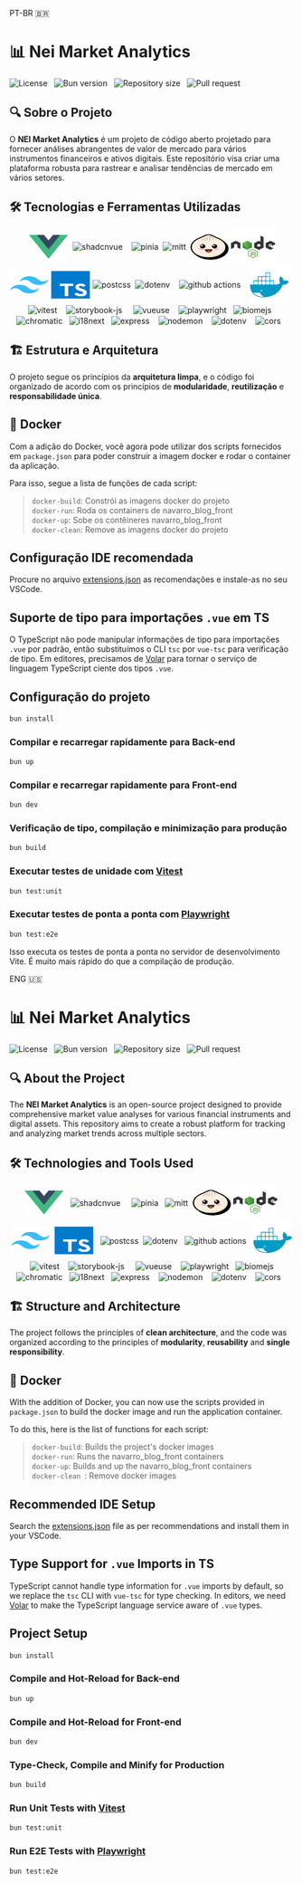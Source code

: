 PT-BR 🇧🇷

# 📊 Nei Market Analytics

![License](https://img.shields.io/static/v1?label=license&message=MIT&color=orange) &nbsp;
![Bun version](https://img.shields.io/static/v1?label=bun&message=v1.1.24&color=yellow) &nbsp;
![Repository size](https://img.shields.io/github/repo-size/bush1D3v/NEI_market_analytics?color=blue) &nbsp;
![Pull request](https://img.shields.io/static/v1?label=PR&message=welcome&color=green)

## 🔍 Sobre o Projeto

O **NEI Market Analytics** é um projeto de código aberto projetado para fornecer análises abrangentes de valor de mercado para vários instrumentos financeiros e ativos digitais. Este repositório visa criar uma plataforma robusta para rastrear e analisar tendências de mercado em vários setores.

## 🛠️ Tecnologias e Ferramentas Utilizadas
<div align='center'>
   <img align='center' height='50' width='70' title='Vue.js' alt='vuejs' src='https://github.com/devicons/devicon/blob/master/icons/vuejs/vuejs-original.svg' />&nbsp;
   <img align='center' height='50' width='50' title='Shadcn-vue' alt='shadcnvue' src='https://github.com/user-attachments/assets/1d2298ae-03ea-4392-b0d2-e3fc12908bc7' />&nbsp;&nbsp;&nbsp;
   <img align='center' height='50' width='50' title='Pinia' alt='pinia' src='https://github.com/user-attachments/assets/abb5c37c-372d-4f29-b4ba-27fbe1d7c970' />&nbsp;
   <img align='center' height='55' width='55' title='Mitt' alt='mitt' src='https://github.com/user-attachments/assets/f37880f9-d7f9-42ff-ad39-8c3d8fbbecf1' />&nbsp;
   <img align='center' height='54' width='68' title='Bun.js' alt='bunjs' src='https://github.com/devicons/devicon/blob/master/icons/bun/bun-original.svg' />
   <img align='center' height='64' width='78' title='Node.js' alt='nodejs' src='https://github.com/devicons/devicon/blob/master/icons/nodejs/nodejs-original-wordmark.svg' />
   <img align='center' height='50' width='68' title='Tailwindcss' alt='tailwindcss' src='https://github.com/devicons/devicon/blob/master/icons/tailwindcss/tailwindcss-original.svg' />
   <img align='center' height='50' width='70' title='TypeScript' alt='typescript' src='https://github.com/devicons/devicon/blob/master/icons/typescript/typescript-original.svg' />
   <img align='center' height='68' width='72' title='Potcss' alt='postcss' src='https://github.com/bush1D3v/my_portfolio/assets/133554156/85b7c73b-e181-4c95-b9de-a8e0ba0523d3' />&nbsp;
   <img align='center' height='49' width='49' title='Dotenv' alt='dotenv' src='https://github.com/bush1D3v/navarro_blog_api/assets/133554156/de030e87-8f12-4b6b-8c75-071bab8526a5' /> &nbsp;&nbsp;
   <img align='center' height='48' width='48' title='GitHub Actions' alt='github actions' src='https://github.com/bush1D3v/navarro_blog_api/assets/133554156/0ce89dba-2909-4673-8b71-94a135f61bfb' /> &nbsp;&nbsp;
   <img align='center' height='70' width='70' title='Docker' alt='docker' src='https://github.com/devicons/devicon/blob/master/icons/docker/docker-plain.svg' /> &nbsp;
   <img align='center' height='60' width='50' title='Vitest' alt='vitest' src='https://github.com/bush1D3v/tsbank_api/assets/133554156/74803ee6-3f6e-4335-9f56-cb887a4285ff' />  &nbsp;&nbsp;
   <img align='center' height='54' width='44' title='Storybook-js' alt='storybook-js' src='https://github.com/bush1D3v/my_portfolio/assets/133554156/213c8aa4-ce24-4b30-8e07-dceb476e8589' /> &nbsp;&nbsp;&nbsp;
   <img align='center' height='50' width='50' title='VueUse' alt='vueuse' src='https://github.com/user-attachments/assets/c4eb21ad-858d-4f28-a2c7-1dd0c23342c1' /> &nbsp;&nbsp;
   <img align='center' height='50' width='60' title='Playwright' alt='playwright' src='https://github.com/user-attachments/assets/1ce5b208-a75b-48e0-bd5c-e663f4e02302' /> &nbsp;
   <img align='center' height='50' width='60' title='Biomejs' alt='biomejs' src='https://github.com/user-attachments/assets/b3d8a249-e17f-4e64-9608-4a4783b7bbc0' /> &nbsp;
   <img align='center' height='50' width='50' title='Chromatic' alt='chromatic' src='https://github.com/user-attachments/assets/6edd5832-5db7-4e2a-a8e4-4bbe7b8e7208' /> &nbsp;
   <img align='center' height='50' width='50' title='i18next' alt='i18next' src='https://github.com/user-attachments/assets/166d58bf-9e8e-46d7-94ce-cb1910bc6932' /> &nbsp;
   <img align='center' height='49' width='49' title='Express' alt='express' src='https://github.com/bush1D3v/solid_rest_api/assets/133554156/ba645c20-1f19-4914-8ad0-de6c7f83ba2e' /> &nbsp;&nbsp;
   <img align='center' height='53' width='49' title='Nodemon' alt='nodemon' src='https://github.com/bush1D3v/solid_rest_api/assets/133554156/fd586348-7781-4e02-a4f0-fe7410ef43fb' /> &nbsp;&nbsp;
   <img align='center' height='49' width='49' title='Dotenv' alt='dotenv' src='https://github.com/bush1D3v/my_portfolio/assets/133554156/432ec521-c94a-4f24-964e-f62658d04581' /> &nbsp;&nbsp;
   <img align='center' height='50' width='50' title='Cors' alt='cors' src='https://github.com/bush1D3v/101acessorios_api/assets/133554156/3b4cccec-065e-428a-a663-1c5939404c1a' /> &nbsp;&nbsp;
</div>

## 🏗 Estrutura e Arquitetura

O projeto segue os princípios da **arquitetura limpa**, e o código foi organizado de acordo com os princípios de **modularidade**, **reutilização** e **responsabilidade única**.

## 🐳 Docker

Com a adição do Docker, você agora pode utilizar dos scripts fornecidos em `package.json` para poder construir a imagem docker e rodar o container da aplicação.

Para isso, segue a lista de funções de cada script:

> `docker-build`: Constrói as imagens docker do projeto <br> `docker-run`: Roda os containers de navarro_blog_front <br> `docker-up`: Sobe os contêineres navarro_blog_front <br> `docker-clean`: Remove as imagens docker do projeto

## Configuração IDE recomendada

Procure no arquivo [extensions.json](https://github.com/bush1D3v/NEI_market_analytics/blob/main/.vscode/extensions.json) as recomendações e instale-as no seu VSCode.

## Suporte de tipo para importações `.vue` em TS

O TypeScript não pode manipular informações de tipo para importações `.vue` por padrão, então substituímos o CLI `tsc` por `vue-tsc` para verificação de tipo. Em editores, precisamos de [Volar](https://marketplace.visualstudio.com/items?itemName=Vue.volar) para tornar o serviço de linguagem TypeScript ciente dos tipos `.vue`.

## Configuração do projeto

```sh
bun install
```
### Compilar e recarregar rapidamente para Back-end

```sh
bun up
```

### Compilar e recarregar rapidamente para Front-end

```sh
bun dev
```

### Verificação de tipo, compilação e minimização para produção

```sh
bun build
```

### Executar testes de unidade com [Vitest](https://vitest.dev/)

```sh
bun test:unit
```

### Executar testes de ponta a ponta com [Playwright](https://playwright.dev/)

```sh
bun test:e2e
```

Isso executa os testes de ponta a ponta no servidor de desenvolvimento Vite.
É muito mais rápido do que a compilação de produção.

ENG 🇺🇸

# 📊 Nei Market Analytics

![License](https://img.shields.io/static/v1?label=license&message=MIT&color=orange) &nbsp;
![Bun version](https://img.shields.io/static/v1?label=bun&message=v1.1.24&color=yellow) &nbsp;
![Repository size](https://img.shields.io/github/repo-size/bush1D3v/NEI_market_analytics?color=blue) &nbsp;
![Pull request](https://img.shields.io/static/v1?label=PR&message=welcome&color=green)

## 🔍 About the Project

The **NEI Market Analytics** is an open-source project designed to provide comprehensive market value analyses for various financial instruments and digital assets. This repository aims to create a robust platform for tracking and analyzing market trends across multiple sectors.

## 🛠️ Technologies and Tools Used

<div align='center'>
   <img align='center' height='50' width='70' title='Vue.js' alt='vuejs' src='https://github.com/devicons/devicon/blob/master/icons/vuejs/vuejs-original.svg' />&nbsp;&nbsp;
   <img align='center' height='50' width='50' title='Shadcn-vue' alt='shadcnvue' src='https://github.com/user-attachments/assets/1d2298ae-03ea-4392-b0d2-e3fc12908bc7' />&nbsp;&nbsp;&nbsp;&nbsp;
   <img align='center' height='50' width='50' title='Pinia' alt='pinia' src='https://github.com/user-attachments/assets/abb5c37c-372d-4f29-b4ba-27fbe1d7c970' />&nbsp;&nbsp;
   <img align='center' height='55' width='55' title='Mitt' alt='mitt' src='https://github.com/user-attachments/assets/f37880f9-d7f9-42ff-ad39-8c3d8fbbecf1' />&nbsp;
   <img align='center' height='54' width='68' title='Bun.js' alt='bunjs' src='https://github.com/devicons/devicon/blob/master/icons/bun/bun-original.svg' />
   <img align='center' height='64' width='78' title='Node.js' alt='nodejs' src='https://github.com/devicons/devicon/blob/master/icons/nodejs/nodejs-original-wordmark.svg' />&nbsp;
   <img align='center' height='50' width='68' title='Tailwindcss' alt='tailwindcss' src='https://github.com/devicons/devicon/blob/master/icons/tailwindcss/tailwindcss-original.svg' />&nbsp;
   <img align='center' height='50' width='70' title='TypeScript' alt='typescript' src='https://github.com/devicons/devicon/blob/master/icons/typescript/typescript-original.svg' />&nbsp;&nbsp;
   <img align='center' height='68' width='72' title='Potcss' alt='postcss' src='https://github.com/bush1D3v/my_portfolio/assets/133554156/85b7c73b-e181-4c95-b9de-a8e0ba0523d3' />&nbsp;
   <img align='center' height='49' width='49' title='Dotenv' alt='dotenv' src='https://github.com/bush1D3v/navarro_blog_api/assets/133554156/de030e87-8f12-4b6b-8c75-071bab8526a5' /> &nbsp;
   <img align='center' height='48' width='48' title='GitHub Actions' alt='github actions' src='https://github.com/bush1D3v/navarro_blog_api/assets/133554156/0ce89dba-2909-4673-8b71-94a135f61bfb' /> &nbsp;
   <img align='center' height='70' width='70' title='Docker' alt='docker' src='https://github.com/devicons/devicon/blob/master/icons/docker/docker-plain.svg' /> &nbsp;
   <img align='center' height='54' width='44' title='Vitest' alt='vitest' src='https://github.com/bush1D3v/tsbank_api/assets/133554156/74803ee6-3f6e-4335-9f56-cb887a4285ff' />  &nbsp;&nbsp;
   <img align='center' height='54' width='44' title='Storybook-js' alt='storybook-js' src='https://github.com/bush1D3v/my_portfolio/assets/133554156/213c8aa4-ce24-4b30-8e07-dceb476e8589' /> &nbsp;&nbsp;&nbsp;
   <img align='center' height='50' width='50' title='VueUse' alt='vueuse' src='https://github.com/user-attachments/assets/c4eb21ad-858d-4f28-a2c7-1dd0c23342c1' /> &nbsp;&nbsp;
   <img align='center' height='50' width='60' title='Playwright' alt='playwright' src='https://github.com/user-attachments/assets/1ce5b208-a75b-48e0-bd5c-e663f4e02302' /> &nbsp;
   <img align='center' height='50' width='60' title='Biomejs' alt='biomejs' src='https://github.com/user-attachments/assets/b3d8a249-e17f-4e64-9608-4a4783b7bbc0' /> &nbsp;
   <img align='center' height='50' width='50' title='Chromatic' alt='chromatic' src='https://github.com/user-attachments/assets/6edd5832-5db7-4e2a-a8e4-4bbe7b8e7208' /> &nbsp;
   <img align='center' height='50' width='50' title='i18next' alt='i18next' src='https://github.com/user-attachments/assets/166d58bf-9e8e-46d7-94ce-cb1910bc6932' /> &nbsp;
   <img align='center' height='49' width='49' title='Express' alt='express' src='https://github.com/bush1D3v/solid_rest_api/assets/133554156/ba645c20-1f19-4914-8ad0-de6c7f83ba2e' /> &nbsp;&nbsp;
   <img align='center' height='53' width='49' title='Nodemon' alt='nodemon' src='https://github.com/bush1D3v/solid_rest_api/assets/133554156/fd586348-7781-4e02-a4f0-fe7410ef43fb' /> &nbsp;&nbsp;
   <img align='center' height='49' width='49' title='Dotenv' alt='dotenv' src='https://github.com/bush1D3v/my_portfolio/assets/133554156/432ec521-c94a-4f24-964e-f62658d04581' /> &nbsp;&nbsp;
   <img align='center' height='50' width='50' title='Cors' alt='cors' src='https://github.com/bush1D3v/101acessorios_api/assets/133554156/3b4cccec-065e-428a-a663-1c5939404c1a' /> &nbsp;&nbsp;
</div>

## 🏗 Structure and Architecture

The project follows the principles of **clean architecture**, and the code was organized according to the principles of **modularity**, **reusability** and **single responsibility**.

## 🐳 Docker

With the addition of Docker, you can now use the scripts provided in `package.json` to build the docker image and run the application container.

To do this, here is the list of functions for each script:

> `docker-build`: Builds the project's docker images <br> `docker-run`: Runs the navarro_blog_front containers <br> `docker-up`: Builds and up the navarro_blog_front containers <br> `docker-clean `: Remove docker images

## Recommended IDE Setup

Search the [extensions.json](https://github.com/bush1D3v/NEI_market_analytics/blob/main/.vscode/extensions.json) file as per recommendations and install them in your VSCode.

## Type Support for `.vue` Imports in TS

TypeScript cannot handle type information for `.vue` imports by default, so we replace the `tsc` CLI with `vue-tsc` for type checking. In editors, we need [Volar](https://marketplace.visualstudio.com/items?itemName=Vue.volar) to make the TypeScript language service aware of `.vue` types.

## Project Setup

```sh
bun install
```

### Compile and Hot-Reload for Back-end

```sh
bun up
```

### Compile and Hot-Reload for Front-end

```sh
bun dev
```

### Type-Check, Compile and Minify for Production

```sh
bun build
```

### Run Unit Tests with [Vitest](https://vitest.dev/)

```sh
bun test:unit
```

### Run E2E Tests with [Playwright](https://playwright.dev/)

```sh
bun test:e2e
```
